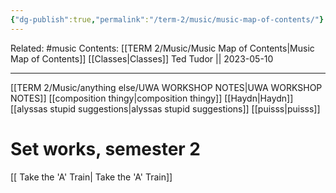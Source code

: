 ```yaml
---
{"dg-publish":true,"permalink":"/term-2/music/music-map-of-contents/"}
---
```


Related: #music 
Contents: [[TERM 2/Music/Music Map of Contents\|Music Map of Contents]]
[[Classes\|Classes]]
Ted Tudor || 2023-05-10
***
[[TERM 2/Music/anything else/UWA WORKSHOP NOTES\|UWA WORKSHOP NOTES]]
[[composition thingy\|composition thingy]]
[[Haydn\|Haydn]]
[[alyssas stupid suggestions\|alyssas stupid suggestions]]
[[puisss\|puisss]]

# Set works, semester 2 
[[ Take the 'A' Train\| Take the 'A' Train]]
